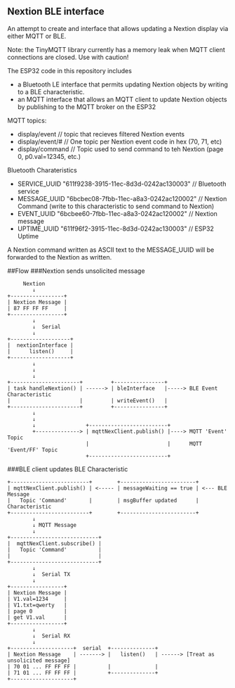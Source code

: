 ## Nextion BLE interface

An attempt to create and interface that allows updating a Nextion display via either MQTT or BLE.

Note: the TinyMQTT library currently has a memory leak when MQTT client connections are closed. Use with caution!

The ESP32 code in this repository includes 

* a Bluetooth LE interface that permits updating Nextion objects by writing to a BLE characteristic. 
* an MQTT interface that allows an MQTT client to update Nextion objects by publishing to the MQTT broker on the ESP32

MQTT topics:

* display/event           // topic that recieves filtered Nextion events
* display/event/#        // One topic per Nextion event code in hex (70, 71, etc)
* display/command         // Topic used to send command to teh Nextion (page 0, p0.val=12345, etc.)

Bluetooth Charateristics

* SERVICE_UUID        "611f9238-3915-11ec-8d3d-0242ac130003"  // Bluetooth service
* MESSAGE_UUID        "6bcbec08-7fbb-11ec-a8a3-0242ac120002"  // Nextion Command (write to this characteristic to send command to Nextion)
* EVENT_UUID          "6bcbee60-7fbb-11ec-a8a3-0242ac120002"  // Nextion message
* UPTIME_UUID         "611f96f2-3915-11ec-8d3d-0242ac130003"  // ESP32 Uptime

A Nextion command written as ASCII text to the MESSAGE_UUID will be forwarded to the Nextion as written.

##Flow
###Nextion sends unsolicited message

```
     Nextion
        ↓            
+-----------------+
| Nextion Message | 
| 87 FF FF FF     |
+-----------------+
        ↓
        ↓  Serial
        ↓
+-------------------+ 
|  nextionInterface |
|      listen()     | 
+-------------------+ 
        ↓
        ↓
        ↓
+----------------------+         +----------------+
| task handleNextion() | ------> | bleInterface   |-----> BLE Event Characteristic
|                      |         | writeEvent()   |
+----------------------+         +----------------+
        ↓
        ↓
        ↓                +-------------------------+
        +--------------> | mqttNexClient.publish() |----> MQTT 'Event' Topic
                         |                         |      MQTT 'Event/FF' Topic
                         +-------------------------+

```

###BLE client updates BLE Characteristic

```
+-------------------------+        +------------------------+
| mqttNexClient.publish() | <----- | messageWaiting == true | <--- BLE Message
|   Topic 'Command'       |        | msgBuffer updated      |      Characteristic
+-------------------------+        +------------------------+
        ↓
        ↓ MQTT Message
        ↓
+----------------------------+
|  mqttNexClient.subscribe() |
|   Topic 'Command'          |
|                            |
+----------------------------+
        ↓
        ↓  Serial TX
        ↓
+-----------------+
| Nextion Message |
| V1.val=1234     |
| V1.txt=qwerty   |
| page 0          |
| get V1.val      |
+-----------------+
        ↓
        ↓  Serial RX
        ↓
+--------------------+  serial  +--------------+
| Nextion Message    | -------> |   listen()   | ------> [Treat as unsolicited message]
| 70 01 ... FF FF FF |          |              |
| 71 01 ... FF FF FF |          +--------------+
+--------------------+

```
